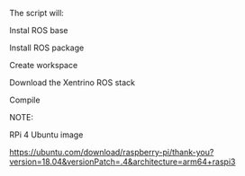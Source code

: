 
The script will:

Instal ROS base

Install ROS package

Create workspace

Download the Xentrino ROS stack

Compile 

NOTE:

RPi 4 Ubuntu image

https://ubuntu.com/download/raspberry-pi/thank-you?version=18.04&versionPatch=.4&architecture=arm64+raspi3
